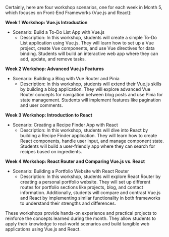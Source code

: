 Certainly, here are four workshop scenarios, one for each week in Month 5, which focuses on Front-End Frameworks (Vue.js and React):

**Week 1 Workshop: Vue.js Introduction**
- Scenario: Build a To-Do List App with Vue.js
  - Description: In this workshop, students will create a simple To-Do List application using Vue.js. They will learn how to set up a Vue project, create Vue components, and use Vue directives for data binding. Students will build an interactive web app where they can add, update, and remove tasks.

**Week 2 Workshop: Advanced Vue.js Features**
- Scenario: Building a Blog with Vue Router and Pinia
  - Description: In this workshop, students will extend their Vue.js skills by building a blog application. They will explore advanced Vue Router concepts for navigation between blog posts and use Pinia for state management. Students will implement features like pagination and user comments.

**Week 3 Workshop: Introduction to React**
- Scenario: Creating a Recipe Finder App with React
  - Description: In this workshop, students will dive into React by building a Recipe Finder application. They will learn how to create React components, handle user input, and manage component state. Students will build a user-friendly app where they can search for recipes based on ingredients.

**Week 4 Workshop: React Router and Comparing Vue.js vs. React**
- Scenario: Building a Portfolio Website with React Router
  - Description: In this workshop, students will explore React Router by creating a personal portfolio website. They will set up different routes for portfolio sections like projects, blog, and contact information. Additionally, students will compare and contrast Vue.js and React by implementing similar functionality in both frameworks to understand their strengths and differences.

These workshops provide hands-on experience and practical projects to reinforce the concepts learned during the month. They allow students to apply their knowledge to real-world scenarios and build tangible web applications using Vue.js and React.